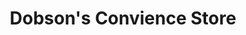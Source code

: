 ---
title: "Dobson's Convience Store"
url: /billingborough/dobsons-convience-store/
shop: Lebensmittel
---